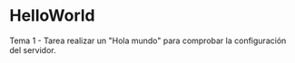 # HelloWorld
Tema 1 - Tarea realizar un "Hola mundo" para comprobar la configuración del servidor. 

